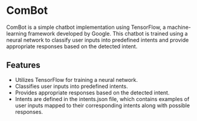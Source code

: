 # ComBot
ComBot is a simple chatbot implementation using TensorFlow, a machine-learning framework developed by Google. This chatbot is trained using a neural network to classify user inputs into predefined intents and provide appropriate responses based on the detected intent.

## Features
- Utilizes TensorFlow for training a neural network.
- Classifies user inputs into predefined intents.
- Provides appropriate responses based on the detected intent.
- Intents are defined in the intents.json file, which contains examples of user inputs mapped to their corresponding intents along with possible responses.
